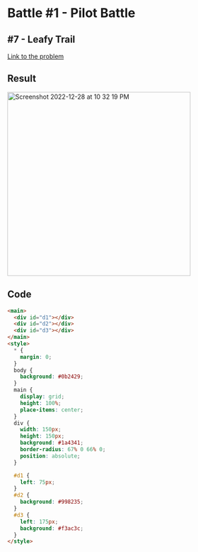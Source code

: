 # Battle #1 - Pilot Battle

## #7 - Leafy Trail

[Link to the problem](https://cssbattle.dev/play/7)

## Result
<img width="414" alt="Screenshot 2022-12-28 at 10 32 19 PM" src="https://user-images.githubusercontent.com/53368431/209847178-c055cc0f-e604-4603-825a-2747a904ed74.png">


## Code

```html
<main>
  <div id="d1"></div>
  <div id="d2"></div>
  <div id="d3"></div>
</main>
<style>
  * {
    margin: 0;
  }
  body {
    background: #0b2429;
  }
  main {
    display: grid;
    height: 100%;
    place-items: center;
  }
  div {
    width: 150px;
    height: 150px;
    background: #1a4341;
    border-radius: 67% 0 66% 0;
    position: absolute;
  }

  #d1 {
    left: 75px;
  }
  #d2 {
    background: #998235;
  }
  #d3 {
    left: 175px;
    background: #f3ac3c;
  }
</style>
```
